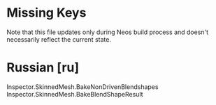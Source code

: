 # Missing Keys
Note that this file updates only during Neos build process and doesn't necessarily reflect the current state.

# Russian [ru]
Inspector.SkinnedMesh.BakeNonDrivenBlendshapes  
Inspector.SkinnedMesh.BakeBlendShapeResult  

